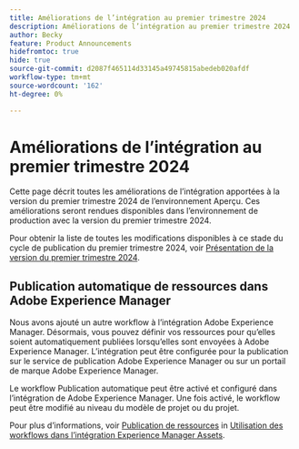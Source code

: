 ```yaml
---
title: Améliorations de l’intégration au premier trimestre 2024
description: Améliorations de l’intégration au premier trimestre 2024
author: Becky
feature: Product Announcements
hidefromtoc: true
hide: true
source-git-commit: d2087f465114d33145a49745815abedeb020afdf
workflow-type: tm+mt
source-wordcount: '162'
ht-degree: 0%

---
```


# Améliorations de l’intégration au premier trimestre 2024

Cette page décrit toutes les améliorations de l’intégration apportées à la version du premier trimestre 2024 de l’environnement Aperçu. Ces améliorations seront rendues disponibles dans l’environnement de production avec la version du premier trimestre 2024.

Pour obtenir la liste de toutes les modifications disponibles à ce stade du cycle de publication du premier trimestre 2024, voir [Présentation de la version du premier trimestre 2024](/help/quicksilver/product-announcements/product-releases/23-q4-release-activity/23-q4-release-overview.md).

## Publication automatique de ressources dans Adobe Experience Manager

Nous avons ajouté un autre workflow à l’intégration Adobe Experience Manager. Désormais, vous pouvez définir vos ressources pour qu’elles soient automatiquement publiées lorsqu’elles sont envoyées à Adobe Experience Manager. L’intégration peut être configurée pour la publication sur le service de publication Adobe Experience Manager ou sur un portail de marque Adobe Experience Manager.

Le workflow Publication automatique peut être activé et configuré dans l’intégration de Adobe Experience Manager. Une fois activé, le workflow peut être modifié au niveau du modèle de projet ou du projet.

Pour plus d’informations, voir [Publication de ressources](/help/quicksilver/documents/adobe-workfront-for-experience-manager-assets-essentials/use-aem-workflows.md#publishing-assets) in [Utilisation des workflows dans l’intégration Experience Manager Assets](/help/quicksilver/documents/adobe-workfront-for-experience-manager-assets-essentials/use-aem-workflows.md).




